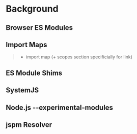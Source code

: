 # Background

## Browser ES Modules

## Import Maps

> - import map (+ scopes section specificially for link)

## ES Module Shims

## SystemJS

## Node.js --experimental-modules

## jspm Resolver

